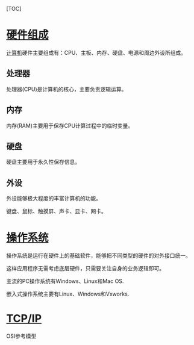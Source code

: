 ---
---

[TOC]

# [硬件组成](page/computer)

[计算机](https://baike.baidu.com/item/%E8%AE%A1%E7%AE%97%E6%9C%BA)硬件主要组成有：CPU、主板、内存、硬盘、电源和周边外设所组成。

## 处理器

处理器(CPU)是计算机的核心，主要负责逻辑运算。

## 内存

内存(RAM)主要用于保存CPU计算过程中的临时变量。

## 硬盘

硬盘主要用于永久性保存信息。

## 外设

外设能够极大程度的丰富计算机的功能。

键盘、鼠标、触摸屏、声卡、显卡、网卡。

# [操作系统](page/OS)

操作系统是运行在硬件上的基础软件，能够把不同类型的硬件的对外接口统一。

这样应用程序无需考虑底层硬件，只需要关注自身的业务逻辑即可。

主流的PC操作系统有Windows、Linux和Mac OS.

嵌入式操作系统主要有Linux、Windows和Vxworks.

# [TCP/IP](page/tcp_id)

OSI参考模型